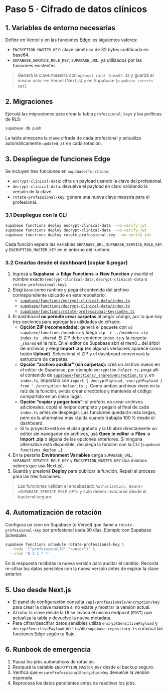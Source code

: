 # Paso 5 · Cifrado de datos clínicos

## 1. Variables de entorno necesarias
Define en Vercel y en las funciones Edge los siguientes valores:

- `ENCRYPTION_MASTER_KEY`: clave simétrica de 32 bytes codificada en base64.
- `SUPABASE_SERVICE_ROLE_KEY`, `SUPABASE_URL`: ya utilizados por las funciones existentes.

> Generá la clave maestra con `openssl rand -base64 32` y guardá el mismo valor en Vercel (Next.js) y en Supabase (`supabase secrets set`).

## 2. Migraciones
Ejecutá las migraciones para crear la tabla `professional_keys` y las políticas de RLS:

```bash
supabase db push
```

La tabla almacena la clave cifrada de cada profesional y actualiza automáticamente `updated_at` en cada rotación.

## 3. Despliegue de funciones Edge
Se incluyen tres funciones en `supabase/functions`:

- `encrypt-clinical-data`: cifra un payload usando la clave del profesional.
- `decrypt-clinical-data`: devuelve el payload en claro validando la versión de la clave.
- `rotate-professional-key`: genera una nueva clave maestra para el profesional.

### 3.1 Despliegue con la CLI

```bash
supabase functions deploy encrypt-clinical-data --no-verify-jwt
supabase functions deploy decrypt-clinical-data --no-verify-jwt
supabase functions deploy rotate-professional-key --no-verify-jwt
```

Cada función espera las variables `SUPABASE_URL`, `SUPABASE_SERVICE_ROLE_KEY` y `ENCRYPTION_MASTER_KEY` en el entorno del runtime.

### 3.2 Crearlas desde el dashboard (copiar & pegar)

1. Ingresá a **Supabase → Edge Functions → New Function** y escribí el nombre exacto (`encrypt-clinical-data`, `decrypt-clinical-data` o `rotate-professional-key`).
2. Elegí `Deno` como runtime y pegá el contenido del archivo correspondiente ubicado en este repositorio:
   - [`supabase/functions/encrypt-clinical-data/index.ts`](functions/encrypt-clinical-data/index.ts)
   - [`supabase/functions/decrypt-clinical-data/index.ts`](functions/decrypt-clinical-data/index.ts)
   - [`supabase/functions/rotate-professional-key/index.ts`](functions/rotate-professional-key/index.ts)
3. El dashboard **no permite crear carpetas** al pegar código, por lo que hay tres opciones para agregar las utilidades de cifrado:
   - **Opción ZIP (recomendada):** generá el paquete con `cd supabase/functions/<nombre>` y luego `zip -r ../<nombre>.zip index.ts _shared`. El ZIP debe contener `index.ts` y la carpeta `_shared` en la raíz. En el editor de Supabase abrí el menú `…` del árbol de archivos y elegí **Import .zip** (en algunas versiones aparece como botón **Upload**). Seleccioná el ZIP y el dashboard conservará la estructura de carpetas.
   - **Opción “archivo auxiliar” (sin carpetas):** creá un archivo nuevo en el editor de Supabase, por ejemplo `encryption-helper.ts`, pegá allí el contenido de [`supabase/functions/_shared/encryption.ts`](functions/_shared/encryption.ts) y, en `index.ts`, importalo con `import { decryptPayload, encryptPayload } from './encryption-helper.ts';`. Como ambos archivos viven en la raíz de la función, evitás crear directorios y mantenés el código compartido en un único lugar.
   - **Opción “copiar y pegar todo”:** si preferís no crear archivos adicionales, copiá el helper completo y pegalo al final de cada `index.ts` antes de desplegar. Las funciones quedarán más largas, pero es la alternativa más rápida cuando trabajás 100 % desde el dashboard.
   - Si tu proyecto está en el plan gratuito y la UI abre directamente un editor sin navegador de archivos, usá **Open in editor → Files → Import .zip** o alguna de las opciones anteriores. Si ninguna alternativa está disponible, desplegá la función con la CLI (`supabase functions deploy …`).
4. En la pestaña **Environment Variables** cargá `SUPABASE_URL`, `SUPABASE_SERVICE_ROLE_KEY` y `ENCRYPTION_MASTER_KEY` (los mismos valores que usa Next.js).
5. Guardá y presioná **Deploy** para publicar la función. Repetí el proceso para las tres funciones.

> Las funciones validan el encabezado `Authorization: Bearer <SUPABASE_SERVICE_ROLE_KEY>` y sólo deben invocarse desde el backend seguro.

## 4. Automatización de rotación
Configura un cron en Supabase (o Vercel) que llame a `rotate-professional-key` por profesional cada 30 días. Ejemplo con Supabase Scheduler:

```bash
supabase functions schedule rotate-professional-key \
  --body '{"professionalId":"<uuid>"}' \
  --cron '0 3 1 * *'
```

En la respuesta recibirás la nueva versión para auditar el cambio. Recordá re-cifrar los datos sensibles con la nueva versión antes de expirar la clave anterior.

## 5. Uso desde Next.js
- El panel de configuración consulta `/api/professionals/encryption/key` para crear la clave maestra si no existe y mostrar la versión actual.
- Al rotar la clave desde la UI se invoca el mismo endpoint (`POST`) que actualiza la tabla y devuelve la nueva metadata.
- Para cifrar/descifrar datos sensibles utilizá `encryptSensitivePayload` y `decryptSensitivePayload` en `lib/db/supabase-repository.ts` o invocá las funciones Edge según tu flujo.

## 6. Runbook de emergencia
1. Pausá los jobs automáticos de rotación.
2. Restaurá la variable `ENCRYPTION_MASTER_KEY` desde el backup seguro.
3. Verificá que `ensureProfessionalEncryptionKey` devuelve la versión esperada.
4. Reprocesá los datos pendientes antes de reactivar los jobs.
